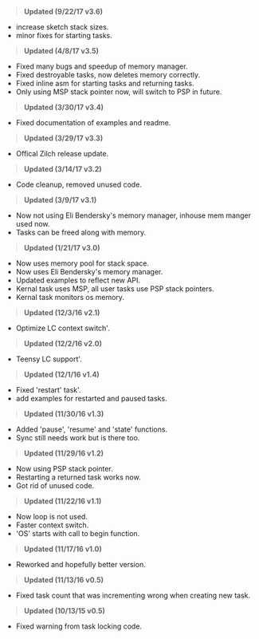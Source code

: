 ><b>Updated (9/22/17 v3.6)</b><br>
* increase sketch stack sizes.
* minor fixes for starting tasks.

><b>Updated (4/8/17 v3.5)</b><br>
* Fixed many bugs and speedup of memory manager.
* Fixed destroyable tasks, now deletes memory correctly.
* Fixed inline asm for starting tasks and returning tasks.
* Only using MSP stack pointer now, will switch to PSP in future.

><b>Updated (3/30/17 v3.4)</b><br>
* Fixed documentation of examples and readme.

><b>Updated (3/29/17 v3.3)</b><br>
* Offical Zilch release update.

><b>Updated (3/14/17 v3.2)</b><br>
* Code cleanup, removed unused code.

><b>Updated (3/9/17 v3.1)</b><br>
* Now not using Eli Bendersky's memory manager, inhouse mem manger used now.
* Tasks can be freed along with memory.

><b>Updated (1/21/17 v3.0)</b><br>
* Now uses memory pool for stack space.
* Now uses Eli Bendersky's memory manager.
* Updated examples to reflect new API.
* Kernal task uses MSP, all user tasks use PSP stack pointers.
* Kernal task monitors os memory.

><b>Updated (12/3/16 v2.1)</b><br>
* Optimize LC context switch'.

><b>Updated (12/2/16 v2.0)</b><br>
* Teensy LC support'.

><b>Updated (12/1/16 v1.4)</b><br>
* Fixed 'restart' task'.
* add examples for restarted and paused tasks.

><b>Updated (11/30/16 v1.3)</b><br>
* Added 'pause', 'resume' and 'state' functions.
* Sync still needs work but is there too.

><b>Updated (11/29/16 v1.2)</b><br>
* Now using PSP stack pointer.
* Restarting a returned task works now.
* Got rid of unused code.

><b>Updated (11/22/16 v1.1)</b><br>
* Now loop is not used.
* Faster context switch.
* 'OS' starts with call to begin function.

><b>Updated (11/17/16 v1.0)</b><br>
* Reworked and hopefully better version.

><b>Updated (11/13/16 v0.5)</b><br>
* Fixed task count that was incrementing wrong when creating new task.

><b>Updated (10/13/15 v0.5)</b><br>
* Fixed warning from task locking code.
